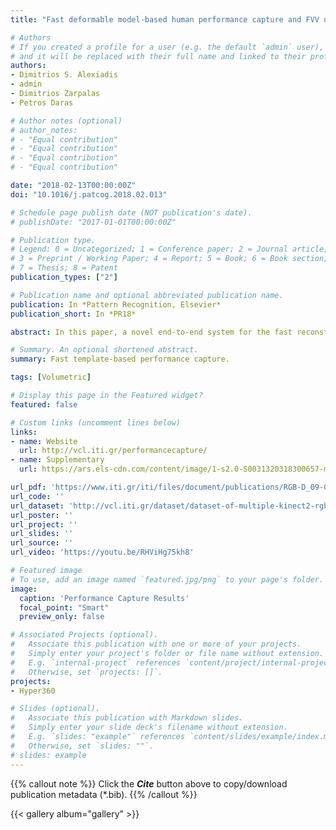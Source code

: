 ```yaml
---
title: "Fast deformable model-based human performance capture and FVV using consumer-grade RGB-D sensors"

# Authors
# If you created a profile for a user (e.g. the default `admin` user), write the username (folder name) here 
# and it will be replaced with their full name and linked to their profile.
authors:
- Dimitrios S. Alexiadis
- admin
- Dimitrios Zarpalas
- Petros Daras

# Author notes (optional)
# author_notes:
# - "Equal contribution"
# - "Equal contribution"
# - "Equal contribution"
# - "Equal contribution"

date: "2018-02-13T00:00:00Z"
doi: "10.1016/j.patcog.2018.02.013"

# Schedule page publish date (NOT publication's date).
# publishDate: "2017-01-01T00:00:00Z"

# Publication type.
# Legend: 0 = Uncategorized; 1 = Conference paper; 2 = Journal article;
# 3 = Preprint / Working Paper; 4 = Report; 5 = Book; 6 = Book section;
# 7 = Thesis; 8 = Patent
publication_types: ["2"]

# Publication name and optional abbreviated publication name.
publication: In *Pattern Recognition, Elsevier*
publication_short: In *PR18*

abstract: In this paper, a novel end-to-end system for the fast reconstruction of human actor performances into 3D mesh sequences is proposed, using the input from a small set of consumer-grade RGB-Depth sensors. The proposed framework, by offline pre-reconstructing and employing a deformable actor’s 3D model to constrain the on-line reconstruction process, implicitly tracks the human motion. Handling non-rigid deformation of the 3D surface and applying appropriate texture mapping, it finally produces a dynamic sequence of temporally-coherent textured meshes, enabling realistic Free Viewpoint Video (FVV). Given the noisy input from a small set of low-cost sensors, the focus is on the fast (“quick-post”), robust and fully-automatic performance reconstruction. Apart from integrating existing ideas into a complete end-to-end system, which is itself a challenging task, several novel technical advances contribute to the speed, robustness and fidelity of the system, including a layered approach for model-based pose tracking, the definition and use of sophisticated energy functions, parallelizable on the GPU, as well as a new texture mapping scheme. The experimental results on a large number of challenging sequences, and comparisons with model-based and model-free approaches, demonstrate the efficiency of the proposed approach.

# Summary. An optional shortened abstract.
summary: Fast template-based performance capture.

tags: [Volumetric]

# Display this page in the Featured widget?
featured: false

# Custom links (uncomment lines below)
links:
- name: Website
  url: http://vcl.iti.gr/performancecapture/
- name: Supplementary
  url: https://ars.els-cdn.com/content/image/1-s2.0-S0031320318300657-mmc1.pdf

url_pdf: 'https://www.iti.gr/iti/files/document/publications/RGB-D_09-03-2018.pdf'
url_code: ''
url_dataset: 'http://vcl.iti.gr/dataset/dataset-of-multiple-kinect2-rgb-d-streams/'
url_poster: ''
url_project: ''
url_slides: ''
url_source: ''
url_video: 'https://youtu.be/RHViHg75kh8'

# Featured image
# To use, add an image named `featured.jpg/png` to your page's folder. 
image:
  caption: 'Performance Capture Results'
  focal_point: "Smart"
  preview_only: false

# Associated Projects (optional).
#   Associate this publication with one or more of your projects.
#   Simply enter your project's folder or file name without extension.
#   E.g. `internal-project` references `content/project/internal-project/index.md`.
#   Otherwise, set `projects: []`.
projects:
- Hyper360

# Slides (optional).
#   Associate this publication with Markdown slides.
#   Simply enter your slide deck's filename without extension.
#   E.g. `slides: "example"` references `content/slides/example/index.md`.
#   Otherwise, set `slides: ""`.
# slides: example
---
```


{{% callout note %}}
Click the ***Cite*** button above to copy/download publication metadata (*.bib).
{{% /callout %}}

{{< gallery album="gallery" >}}

<!-- 
{{% callout note %}}
Create your slides in Markdown - click the *Slides* button to check out the example.
{{% /callout %}}

Supplementary notes can be added here, including [code, math, and images](https://wowchemy.com/docs/writing-markdown-latex/). 
-->
